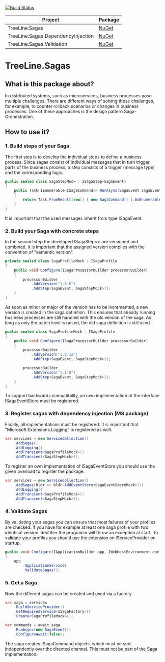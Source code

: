 [![Build Status](https://serowy.visualstudio.com/TreeLine.Sagas/_apis/build/status/release?branchName=release%2F1.2)](https://serowy.visualstudio.com/TreeLine.Sagas/_build/latest?definitionId=9&branchName=release%2F1.2)

| Project | Package |
| --- | --- |
| TreeLine.Sagas | [NuGet](https://www.nuget.org/packages/TreeLine.Sagas/) | 
| TreeLine.Sagas.DependencyInjection | [NuGet](https://www.nuget.org/packages/TreeLine.Sagas.DependencyInjection/) | 
| TreeLine.Sagas.Validation | [NuGet](https://www.nuget.org/packages/TreeLine.Sagas.Validation/) | 

# TreeLine.Sagas
## What is this package about?
In distributed systems, such as microservices, business processes pose multiple challenges. There are different ways of solving these challenges, for example, to counter rollback scenarios or changes in business processes.
One of these approaches is the design pattern Saga-Orchestration.

## How to use it?
### 1. Build steps of your Saga
The first step is to develop the individual steps to define a business process. Since sagas consist of individual messages that in turn trigger parts of the business process, a step consists of a trigger (message type) and the corresponding logic.
```csharp
public sealed class SagaStepMock : ISagaStep<SagaEvent>
{
    public Task<IEnumerable<ISagaCommand>> RunAsync(SagaEvent sagaEvent)
    {
        return Task.FromResult(new[] { new SagaCommand() }.AsEnumerable<ISagaCommand>());
    }
}
```
It is important that the used messages inherit from type ISagaEvent.

### 2. Build your Saga with concrete steps
In the second step the developed ISagaStep<> are versioned and combined. It is important that the assigned version complies with the convention of "semantic version".
```csharp
private sealed class SagaProfileMock : ISagaProfile
{
    public void Configure(ISagaProcessorBuilder processorBuilder)
    {
        processorBuilder
            .AddVersion("1.0.0")
            .AddStep<SagaEvent, SagaStepMock>();
    }
}
```
As soon as minor or major of the version has to be incremented, a new version is created in the saga definition. This ensures that already running business processes are still handled with the old version of the saga.
As long as only the patch level is raised, the old saga definition is still used.
```csharp
public sealed class SagaProfileMock : ISagaProfile
{
    public void Configure(ISagaProcessorBuilder processorBuilder)
    {
        processorBuilder
            .AddVersion("1.0.12")
            .AddStep<SagaEvent, SagaStepMock>();

        processorBuilder
            .AddVersion("1.1.0")
            .AddStep<SagaEvent, SagaStepMock>();
    }
}
```
To support backwards compatibility, an own implementation of the interface ISagaEventStore must be registered.
### 3. Register sagas with dependency injection (MS package)
Finally, all implementations must be registered. It is important that "Microsoft.Extensions.Logging" is registered as well.
```csharp
var services = new ServiceCollection()
    .AddSagas()
    .AddLogging()
    .AddTransient<SagaProfileMock>()
    .AddTransient<SagaStepMock>();
```
To register an own implementation of ISagaEventStore you should use the given overload to register the package.
```csharp
var services = new ServiceCollection()
    .AddSagas(bldr => bldr.AddEventStore<SagaEventStoreMock>())
    .AddLogging()
    .AddTransient<SagaProfileMock>()
    .AddTransient<SagaStepMock>();
```
### 4. Validate Sagas
By validating your sagas you can ensure that most failures of your profiles are checked. If you have for example at least one saga profile with two identical version identifier the programm will throw an exception at start. To validate your profiles you should use the extension on IServiceProvider on startup.
```csharp
public void Configure(IApplicationBuilder app, IWebHostEnvironment env)
{
    app
        .ApplicationServices
        .ValidateSagas();
```
### 5. Get a Saga
Now the different sagas can be created and used via a factory.
```csharp
var saga = services
    .BuildServiceProvider()
    .GetRequiredService<ISagaFactory>()
    .Create<SagaProfileMock>();

var commands = await saga
    .RunAsync(new SagaEvent())
    .ConfigureAwait(false);
```
The saga creates ISagaCommand objects, which must be sent independently over the directed channel. This must not be part of the Saga implementation.
